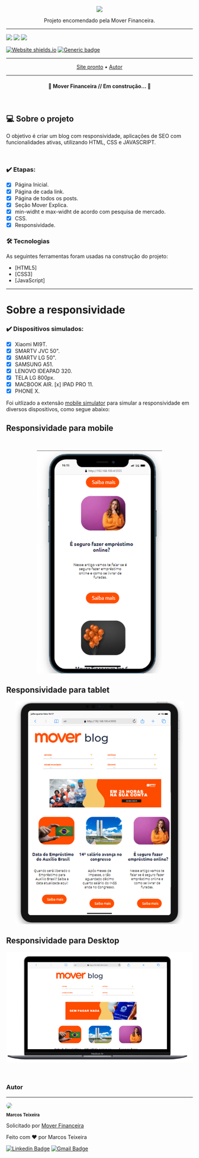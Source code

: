 <p align="center">
<img align="center" src="pics\readme\mover.png"></p>

<p align="center">Projeto encomendado pela Mover Financeira.</p>
<hr>

<img src="https://img.shields.io/github/issues/marcos-px/projeto-dindin">
<img src="https://img.shields.io/github/forks/marcos-px/projeto-dindin">
<img src="https://img.shields.io/github/stars/marcos-px/projeto-dindin">
<br>

[![Website shields.io](https://img.shields.io/website-up-down-green-red/http/shields.io.svg)](http://shields.io/)
[![Generic badge](https://img.shields.io/badge/mover-financeira-orange.svg)](https://shields.io/)

<hr>

<p align="center">
 <a href="http://moverfinanceira.com.br/blog">Site pronto</a> •
 <a href="https://marcos-px.github.io/portfolio/">Autor</a>
</p>
<hr>

<h4 align="center"> 
	🚧  Mover Financeira // Em construção...  🚧
</h4>
<br>


<h2>💻 Sobre o projeto</h2>
<p>O objetivo é criar um blog com responsividade, aplicações de SEO com funcionalidades ativas, utilizando HTML, CSS e JAVASCRIPT.</p>

<br>

### ✔️ Etapas:

- [x] Página Inicial.
- [x] Página de cada link.
- [x] Página de todos os posts.
- [x] Seção Mover Explica.
- [x] min-widht e max-widht de acordo com pesquisa de mercado.
- [x] CSS.
- [x] Responsividade.

### 🛠 Tecnologias

As seguintes ferramentas foram usadas na construção do projeto:

- [HTML5]
- [CSS3]
- [JavaScript]


<hr>

<h1>Sobre a responsividade</h1>

### ✔️ Dispositivos simulados:

- [x] Xiaomi MI9T.
- [x] SMARTV JVC 50".
- [x] SMARTV LG 50".
- [x] SAMSUNG A51.
- [x] LENOVO IDEAPAD 320.
- [x] TELA LG 800px.
- [x] MACBOOK AIR.
  [x] IPAD PRO 11.
- [x] PHONE X.

<span>Foi uitlizado a extensão <a href="https://chrome.google.com/webstore/detail/mobile-simulator-responsi/ckejmhbmlajgoklhgbapkiccekfoccmk">mobile simulator</a> para simular a responsividade em diversos dispositivos, como segue abaixo:</span>
<br>

<h2>Responsividade para mobile </h2>
<br>
<p align="center">
<img height="600px" src="pics\readme\celular.png" widht="400px"></p>

<h2>Responsividade para tablet</h2>
<p align="center">
<img height="600px" src="pics\readme\tablet.png"></p>

<h2>Responsividade para Desktop</h2>
<p align="center">
<img src="pics\readme\notebook.png" widht="400px"></p>



<br>



### Autor
---

<p>
 <img style="border-radius: 50%;" src="https://avatars.githubusercontent.com/u/105946388?s=96&v=4" width="100px;"/>
 <br />
 <sub><b>Marcos Teixeira</b></sub></p>
 <p>Solicitado por <a href="https://moverfinanceira.com.br">Mover Financeira</a></p>


Feito com ❤️ por Marcos Teixeira

[![Linkedin Badge](https://img.shields.io/badge/-Marcos-blue?style=flat-square&logo=Linkedin&logoColor=white&link=https://www.linkedin.com/in/marcos-teixeira-jr2022/)](https://www.linkedin.com/in/marcos-teixeira-jr2022/) 
[![Gmail Badge](https://img.shields.io/badge/-marcxstx@gmail.com-c14438?style=flat-square&logo=Gmail&logoColor=white&link=mailto:marcxstx@gmail.com)](mailto:marcxstx@gmail.com)


